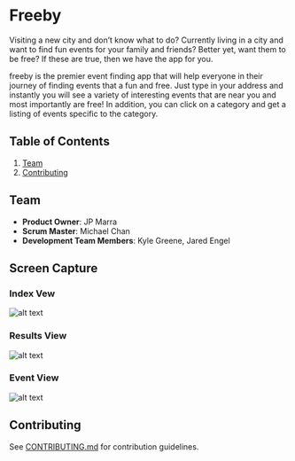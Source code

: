 # Freeby

Visiting a new city and don’t know what to do? Currently living in a city and want to find fun events for your family and friends? Better yet, want them to be free? If these are true, then we have the app for you.

freeby is the premier event finding app that will help everyone in their journey of finding events that a fun and free. Just type in your address and instantly you will see a variety of interesting events that are near you and most importantly are free! In addition, you can click on a category and get a listing of events specific to the category.


## Table of Contents

1. [Team](#team)
1. [Contributing](#contributing)


## Team

 - __Product Owner__: JP Marra
  - __Scrum Master__: Michael Chan
  - __Development Team Members__: Kyle Greene, Jared Engel

## Screen Capture

### Index Vew

![alt text](http://imgur.com/p66aWNG.jpg)

### Results View

![alt text](http://imgur.com/y3KScOM.jpg)

### Event View

![alt text](http://imgur.com/kzpEn7B.jpg)

## Contributing

See [CONTRIBUTING.md](CONTRIBUTING.md) for contribution guidelines.
